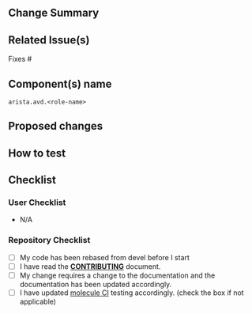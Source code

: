 ## Change Summary

<!-- Enter short PR description -->

## Related Issue(s)

Fixes #<ISSUE ID>

## Component(s) name

`arista.avd.<role-name>`

## Proposed changes
<!--- Describe your changes in detail -->
<!--- Describe data model implemented for new features -->

## How to test
<!--- Please describe in detail how you tested your changes. -->
<!--- Include details of your testing environment, and the tests you ran to -->

## Checklist

### User Checklist

<!-- Add your own checklist using MD syntax and by replacing N/A -->
- N/A

### Repository Checklist

<!--- Go over all the following points, and put an `x` in all the boxes that apply. -->
<!--- If you're unsure about any of these, don't hesitate to ask. We're here to help! -->
- [ ] My code has been rebased from devel before I start
- [ ] I have read the [**CONTRIBUTING**](https://avd.arista.com/devel/docs/contribution/overview.html) document.
- [ ] My change requires a change to the documentation and the documentation has been updated accordingly.
- [ ] I have updated [molecule CI](https://github.com/aristanetworks/avd/tree/devel/ansible_collections/arista/avd/extensions/molecule) testing accordingly. (check the box if not applicable)
